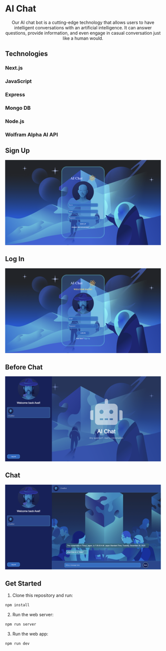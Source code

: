 # AI Chat

<p align="center">
Our AI chat bot is a cutting-edge technology that allows users to have intelligent conversations with an artificial intelligence. It can answer questions, provide information, and even engage in casual conversation just like a human would.

## Technologies

### Next.js
### JavaScript
### Express
### Mongo DB
### Node.js
### Wolfram Alpha AI API


##
## Sign Up

<img src='./public/images/signup.png'/>


##
## Log In

<img src='./public/images/login-image.png'/>


##
## Before Chat

<img src='./public/images/prev-chat.png'/>


##
## Chat

<img src='./public/images/chat-image.png'/>


## Get Started

1. Clone this repository and run:
```sh
npm install
```
2. Run the web server:
```sh
npm run server
```
3. Run the web app:
```sh
npm run dev
```



